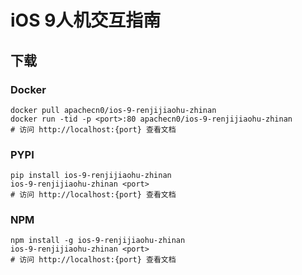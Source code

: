 # iOS 9人机交互指南

## 下载

### Docker

```
docker pull apachecn0/ios-9-renjijiaohu-zhinan
docker run -tid -p <port>:80 apachecn0/ios-9-renjijiaohu-zhinan
# 访问 http://localhost:{port} 查看文档
```

### PYPI

```
pip install ios-9-renjijiaohu-zhinan
ios-9-renjijiaohu-zhinan <port>
# 访问 http://localhost:{port} 查看文档
```

### NPM

```
npm install -g ios-9-renjijiaohu-zhinan
ios-9-renjijiaohu-zhinan <port>
# 访问 http://localhost:{port} 查看文档
```